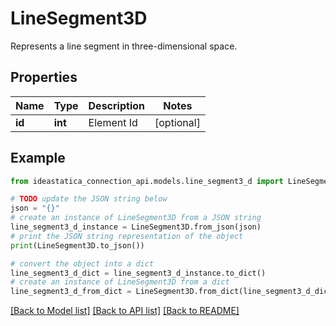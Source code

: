# LineSegment3D

Represents a line segment in three-dimensional space.

## Properties

Name | Type | Description | Notes
------------ | ------------- | ------------- | -------------
**id** | **int** | Element Id | [optional] 

## Example

```python
from ideastatica_connection_api.models.line_segment3_d import LineSegment3D

# TODO update the JSON string below
json = "{}"
# create an instance of LineSegment3D from a JSON string
line_segment3_d_instance = LineSegment3D.from_json(json)
# print the JSON string representation of the object
print(LineSegment3D.to_json())

# convert the object into a dict
line_segment3_d_dict = line_segment3_d_instance.to_dict()
# create an instance of LineSegment3D from a dict
line_segment3_d_from_dict = LineSegment3D.from_dict(line_segment3_d_dict)
```
[[Back to Model list]](../README.md#documentation-for-models) [[Back to API list]](../README.md#documentation-for-api-endpoints) [[Back to README]](../README.md)



